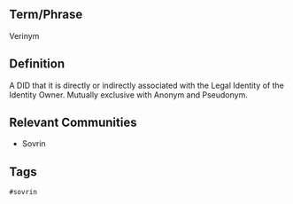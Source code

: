 ## Term/Phrase
Verinym

## Definition
A DID that it is directly or indirectly associated with the Legal Identity of the Identity Owner. Mutually exclusive with Anonym and Pseudonym.

## Relevant Communities
* Sovrin

## Tags
```
#sovrin
```
